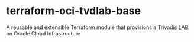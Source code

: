 # terraform-oci-tvdlab-base
A reusable and extensible Terraform module that provisions a Trivadis LAB on Oracle Cloud Infrastructure
